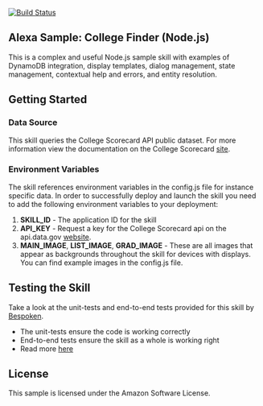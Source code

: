 [![Build Status](https://travis-ci.org/alexa/skill-sample-nodejs-college-finder.svg?branch=master)](https://travis-ci.org/alexa/skill-sample-nodejs-college-finder)

## Alexa Sample: College Finder (Node.js)

This is a complex and useful Node.js sample skill with examples of DynamoDB integration, display templates, dialog management, state management, contextual help and errors, and entity resolution.

## Getting Started

### Data Source
This skill queries the College Scorecard API public dataset. For more information view the documentation on the College Scorecard [site](https://collegescorecard.ed.gov/data/documentation/). 

### Environment Variables

The skill references environment variables in the config.js file for instance specific data. In order to successfully deploy and launch the skill you need to add the following environment variables to your deployment:

1. **SKILL_ID** - The application ID for the skill
2. **API_KEY** - Request a key for the College Scorecard api on the api.data.gov [website](https://api.data.gov/signup/). 
3. **MAIN_IMAGE**, **LIST_IMAGE**, **GRAD_IMAGE** - These are all images that appear as backgrounds throughout the skill for devices with displays. You can find example images in the config.js file. 

## Testing the Skill

Take a look at the unit-tests and end-to-end tests provided for this skill by [Bespoken](https://bespoken.io). 

* The unit-tests ensure the code is working correctly
* End-to-end tests ensure the skill as a whole is working right
* Read more [here](/test)

## License

This sample is licensed under the Amazon Software License.
